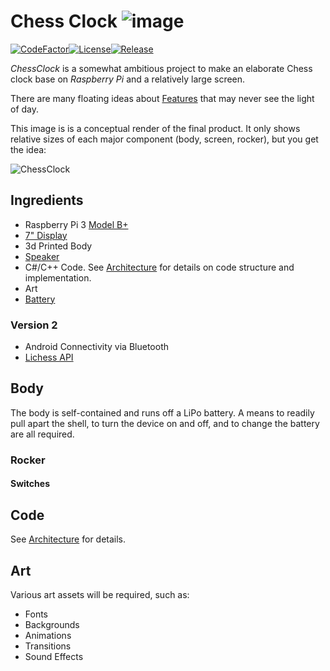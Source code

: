 # Chess Clock ![image](External/old-clock.png)

[![CodeFactor](https://www.codefactor.io/repository/github/cschladetsch/chessclock/badge)](https://www.codefactor.io/repository/github/cschladetsch/chessclock)[![License](https://img.shields.io/github/license/cschladetsch/chessclock.svg?label=License&maxAge=86400)](./LICENSE.txt)[![Release](https://img.shields.io/github/release/cschladetsch/chessclock.svg?label=Release&maxAge=60)](https://github.com/cschladetsch/chessclock/releases/latest)

*ChessClock* is a somewhat ambitious project to make an elaborate Chess clock base on *Raspberry Pi* and a relatively large screen.

There are many floating ideas about [Features](Features.md) that may never see the light of day.

This image is is a conceptual render of the final product. It only shows relative sizes of each major component (body, screen, rocker), but you get the idea:

![ChessClock](External/SampleRender-1.png)

## Ingredients
* Raspberry Pi 3 [Model B+](https://raspberry.piaustralia.com.au/products/raspberry-pi-3-model-b-plus)
* [7" Display](https://raspberry.piaustralia.com.au/collections/displays/products/little-bird-5-display)
* 3d Printed Body
* [Speaker](https://raspberry.piaustralia.com.au/products/speaker-kit-for-raspberry-pi)
* C#/C++ Code. See [Architecture](Architecture.md) for details on code structure and implementation.
* Art
* [Battery](https://www.18650batterystore.com/collections/18650-batteries)

### Version 2
* Android Connectivity via Bluetooth
* [Lichess API](https://lichess.org/api)

## Body
The body is self-contained and runs off a LiPo battery. A means to readily pull apart the shell, to turn the device on and off, and to change the battery are all required.

### Rocker

#### Switches

## Code

See [Architecture](Architecture.md) for details.

## Art

Various art assets will be required, such as:

* Fonts
* Backgrounds
* Animations
* Transitions
* Sound Effects

